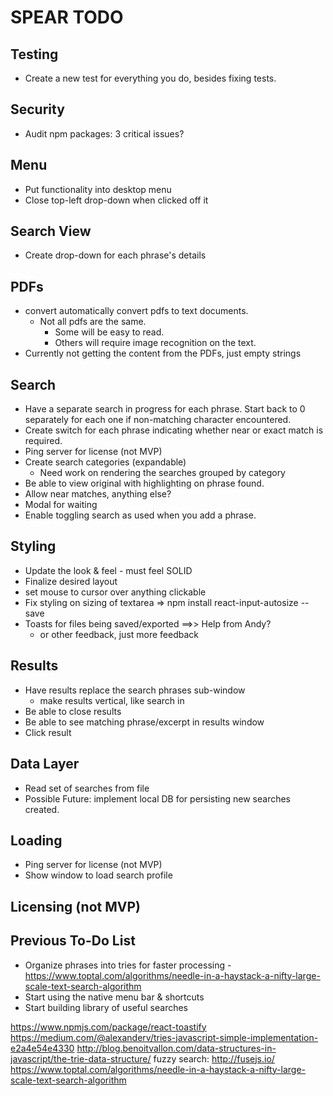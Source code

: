 # SPEAR TODO

## Testing

- Create a new test for everything you do, besides fixing tests.

## Security

- Audit npm packages: 3 critical issues?

## Menu

- Put functionality into desktop menu
- Close top-left drop-down when clicked off it

## Search View
- Create drop-down for each phrase's details

## PDFs

- convert automatically convert pdfs to text documents.
  - Not all pdfs are the same.
    - Some will be easy to read.
    - Others will require image recognition on the text.
- Currently not getting the content from the PDFs, just empty strings

## Search

- Have a separate search in progress for each phrase. Start back to 0 separately for each one if non-matching character encountered.
- Create switch for each phrase indicating whether near or exact match is required.
- Ping server for license (not MVP)
- Create search categories (expandable)
  - Need work on rendering the searches grouped by category
- Be able to view original with highlighting on phrase found.
- Allow near matches, anything else?
- Modal for waiting
- Enable toggling search as used when you add a phrase.

## Styling

- Update the look & feel - must feel SOLID
- Finalize desired layout
- set mouse to cursor over anything clickable
- Fix styling on sizing of textarea => npm install react-input-autosize --save
- Toasts for files being saved/exported ==>> Help from Andy?
  - or other feedback, just more feedback

## Results

- Have results replace the search phrases sub-window
  - make results vertical, like search in
- Be able to close results
- Be able to see matching phrase/excerpt in results window
- Click result

## Data Layer

- Read set of searches from file
- Possible Future: implement local DB for persisting new searches created.

## Loading

- Ping server for license (not MVP)
- Show window to load search profile

## Licensing (not MVP)

## Previous To-Do List

- Organize phrases into tries for faster processing -https://www.toptal.com/algorithms/needle-in-a-haystack-a-nifty-large-scale-text-search-algorithm
- Start using the native menu bar & shortcuts
- Start building library of useful searches

https://www.npmjs.com/package/react-toastify
https://medium.com/@alexanderv/tries-javascript-simple-implementation-e2a4e54e4330
http://blog.benoitvallon.com/data-structures-in-javascript/the-trie-data-structure/
fuzzy search: http://fusejs.io/
https://www.toptal.com/algorithms/needle-in-a-haystack-a-nifty-large-scale-text-search-algorithm
